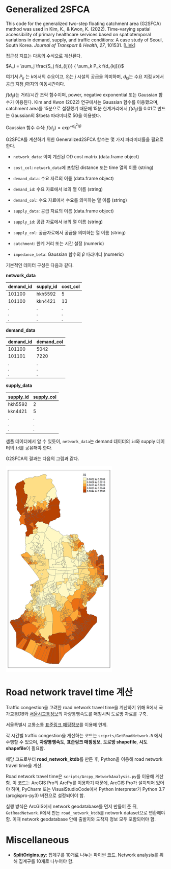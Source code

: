 # Generalized 2SFCA

This code for the generalized two-step floating catchment area (G2SFCA) method was used in Kim, K., & Kwon, K. (2022). Time-varying spatial accessibility of primary healthcare services based on spatiotemporal variations in demand, supply, and traffic conditions: A case study of Seoul, South Korea. *Journal of Transport & Health*, *27*, 101531. [[Link](https://www.sciencedirect.com/science/article/pii/S2214140522002031)]

접근성 지표는 다음의 수식으로 계산된다. 

$A_i = \sum_j \frac{S_j f(d_{ij})} { \sum_k P_k f(d_{kj})}$

여기서 $P_k$ 는 $k$에서의 수요이고, $S_j$는 $j$ 시설의 공급을 의미하며, $d_{kj}$는 수요 지점 $k$에서 공급 지점 $j$까지의 이동시간이다. 

$f(d_{ij})$는 거리/시간 조락 함수이며, power, negative exponential 또는 Gaussian 함수가 이용된다. Kim and Kwon (2022) 연구에서는 Gaussian 함수를 이용했으며, catchment area를 15분으로 설정했기 때문에 15분 한계거리에서 $f(d_{ij})$를 0.01로 만드는 Gaussian의 $\beta 파라미터로 50을 이용했다. 

Gaussian 함수 수식: $f(d_{ij}) = exp^{-d_{ij}^2/\beta}$

G2SFCA를 계산하기 위한 Generalized2SFCA 함수는 몇 가지 파라미터들을 필요로 한다. 

* `network_data`: 이미 계산된 OD cost matrix (data.frame object)

* `cost_col`: `network_data`에 포함된 distance 또는 time 열의 이름 (string)

* `demand_data`: 수요 자료의 이름 (data.frame object)

* `demand_id`: 수요 자료에서 id의 열 이름 (string)

* `demand_col`: 수요 자료에서 수요를 의미하는 열 이름 (string)

* `supply_data`: 공급 자료의 이름 (data.frame object)

* `supply_id`: 공급 자료에서 id의 열 이름 (string)

* `supply_col`: 공급자료에서 공급을 의미하는 열 이름 (string)

* `catchment`: 한계 거리 또는 시간 설정 (numeric)

* `impedance_beta`: Gaussian 함수의 $\beta$ 파라미터 (numeric)

기본적인 데이터 구성은 다음과 같다.

**network_data**

| demand_id     | supply_id     | cost_col      |
| ------------- | ------------- | ------------- |
| 101100        | hkh5592       | 5             |
| 101100        | kkn4421       | 13            |
| .<br/>.<br/>. | .<br/>.<br/>. | .<br/>.<br/>. |

**demand_data**

| demand_id     | demand_col    |
| ------------- | ------------- |
| 101100        | 5042          |
| 101101        | 7220          |
| .<br/>.<br/>. | .<br/>.<br/>. |

**supply_data**

| supply_id     | supply_col    |
| ------------- | ------------- |
| hkh5592       | 2             |
| kkn4421       | 5             |
| .<br/>.<br/>. | .<br/>.<br/>. |

샘플 데이터에서 알 수 있듯이, `network_data`는 demand 데이터의 `id`와 supply 데이터의 `id`를 공유해야 한다. 

G2SFCA의 결과는 다음의 그림과 같다. 

<img src="./fig/sample_outcome.png" title="" alt="" width="334">





# Road network travel time 계산

Traffic congestion을 고려한 road network travel time을 계산하기 위해 R에서 국가교통DB와 [서울시교통정보](https://topis.seoul.go.kr/)의 차량통행속도를 매칭시켜 도로망 자료를 구축. 

서울특별시 교통소통 [표준링크 매핑정보](http://data.seoul.go.kr/dataList/OA-15061/S/1/datasetView.do)를 이용해 연계. 

각 시간별 traffic congestion을 계산하는 코드는 `sciprts/GetRoadNetwork.R` 에서 수행할 수 있으며, **차량통행속도**, **표준링크 매핑정보**, **도로망 shapefile**, **시도 shapefile**이 필요함. 

해당 코드로부터 **road_network_ktdb**를 만든 후, Python을 이용해 road network travel time을 계산. 

Road network travel time은 `scripts/Arcpy_NetworkAnalysis.py`를 이용해 계산함. 이 코드는 ArcGIS Pro의 ArcPy를 이용하기 때문에, ArcGIS Pro가 설치되어 있어야 하며, PyCharm 또는 VisualStudioCode에서 Python Interpreter가 Python 3.7 (arcgispro-py3) 버전으로 설정되어야 함.

실행 방식은 ArcGIS에서 network geodatabase를 먼저 만들어 준 뒤, `GetRoadNetwork.R`에서 만든 `road_network_ktdb`를 network dataset으로 변환해야 함. 이때 network geodatabase 안에 출발지와 도착지 정보 모두 포함되어야 함. 





# Miscellaneous

* **SplitOrigins.py**: 집계구를 10개로 나누는 파이썬 코드. Network analysis를 위해 집계구를 10개로 나누어야 함. 
